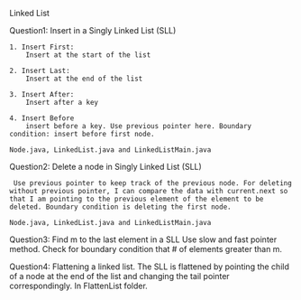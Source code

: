 Linked List


Question1: Insert in a Singly Linked List (SLL)

	1. Insert First:
		Insert at the start of the list

	2. Insert Last:
		Insert at the end of the list 

	3. Insert After:
		Insert after a key

	4. Insert Before
		insert before a key. Use previous pointer here. Boundary condition: insert before first node.

	Node.java, LinkedList.java and LinkedListMain.java

Question2: Delete a node in Singly Linked List (SLL)

	 Use previous pointer to keep track of the previous node. For deleting without previous pointer, I can compare the data with current.next so that I am pointing to the previous element of the element to be deleted. Boundary condition is deleting the first node.

	Node.java, LinkedList.java and LinkedListMain.java

Question3: Find m to the last element in a SLL
	 Use slow and fast pointer method. Check for boundary condition that # of elements greater than m.

Question4: Flattening a linked list.
	 The SLL is flattened by pointing the child of a node at the end of the list and changing the tail pointer correspondingly. 
	In FlattenList folder.
